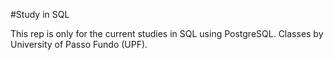 #Study in SQL

This rep is only for the current studies in SQL using PostgreSQL. Classes by University of Passo Fundo (UPF).